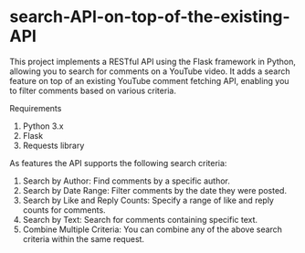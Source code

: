 # search-API-on-top-of-the-existing-API
This project implements a RESTful API using the Flask framework in Python, allowing you to search for comments on a YouTube video. It adds a search feature on top of an existing YouTube comment fetching API, enabling you to filter comments based on various criteria.

Requirements
1. Python 3.x
2. Flask
3. Requests library

As features the API supports the following search criteria:
1. Search by Author: Find comments by a specific author.
2. Search by Date Range: Filter comments by the date they were posted.
3. Search by Like and Reply Counts: Specify a range of like and reply counts for comments.
4. Search by Text: Search for comments containing specific text.
5. Combine Multiple Criteria: You can combine any of the above search criteria within the same request.
